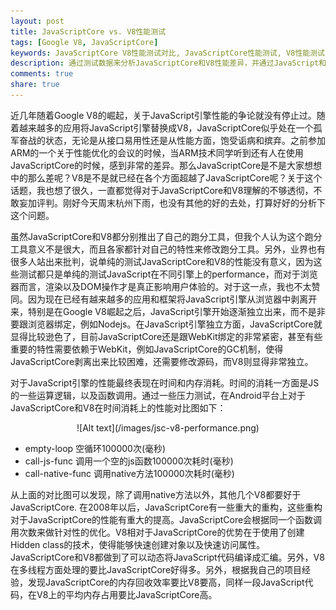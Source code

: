 ```yaml
---
layout: post
title: JavaScriptCore vs. V8性能测试
tags: [Google V8, JavaScriptCore]
keywords: JavaScriptCore V8性能测试对比, JavaScriptCore性能测试, V8性能测试
description: 通过测试数据来分析JavaScriptCore和V8性能差异，并通过JavaScript和V8的具体内部实现原理来讲解二者之间性能差异的原因
comments: true
share: true
---
```


近几年随着Google V8的崛起，关于JavaScript引擎性能的争论就没有停止过。随着越来越多的应用将JavaScript引擎替换成V8，JavaScriptCore似乎处在一个孤军奋战的状态，无论是从接口易用性还是从性能方面，饱受诟病和摈弃。之前参加ARM的一个关于性能优化的会议的时候，当ARM技术同学听到还有人在使用JavaScriptCore的时候，感到非常的差异。那么JavaScriptCore是不是大家想想中的那么差呢？V8是不是就已经在各个方面超越了JavaScriptCore呢？关于这个话题，我也想了很久，一直都觉得对于JavaScriptCore和V8理解的不够透彻，不敢妄加评判。刚好今天周末杭州下雨，也没有其他的好的去处，打算好好的分析下这个问题。

虽然JavaScriptCore和V8都分别推出了自己的跑分工具，但我个人认为这个跑分工具意义不是很大，而且各家都针对自己的特性来修改跑分工具。另外，业界也有很多人站出来批判，说单纯的测试JavaScriptCore和V8的性能没有意义，因为这些测试都只是单纯的测试JavaScript在不同引擎上的performance，而对于浏览器而言，渲染以及DOM操作才是真正影响用户体验的。对于这一点，我也不太赞同。因为现在已经有越来越多的应用和框架将JavaScript引擎从浏览器中剥离开来，特别是在Google V8崛起之后，JavaScript引擎开始逐渐独立出来，而不是非要跟浏览器绑定，例如Nodejs。在JavaScript引擎独立方面，JavaScriptCore就显得比较逊色了，目前JavaScriptCore还是跟WebKit绑定的非常紧密，甚至有些重要的特性需要依赖于WebKit，例如JavaScriptCore的GC机制，使得JavaScriptCore剥离出来比较困难，还需要修改源码，而V8则显得非常独立。

对于JavaScript引擎的性能最终表现在时间和内存消耗。时间的消耗一方面是JS的一些运算逻辑，以及函数调用。通过一些压力测试，在Android平台上对于JavaScriptCore和V8在时间消耗上的性能对比图如下：   

<center>
 ![Alt text](/images/jsc-v8-performance.png)
</center>

* empty-loop
空循环100000次(毫秒)
* call-js-func
调用一个空的js函数100000次耗时(毫秒)
* call-native-func
调用native方法100000次耗时(毫秒)

<p/>
从上面的对比图可以发现，除了调用native方法以外，其他几个V8都要好于JavaScriptCore. 在2008年以后，JavaScriptCore有一些重大的重构，这些重构对于JavaScriptCore的性能有重大的提高。JavaScriptCore会根据同一个函数调用次数来做针对性的优化。V8相对于JavaScriptCore的优势在于使用了创建Hidden class的技术，使得能够快速创建对象以及快速访问属性。JavaScriptCore和V8都做到了可以动态将JavaScript代码编译成汇编。另外，V8在多线程方面处理的要比JavaScriptCore好得多。另外，根据我自己的项目经验，发现JavaScriptCore的内存回收效率要比V8要高，同样一段JavaScript代码，在V8上的平均内存占用要比JavaScriptCore高。
